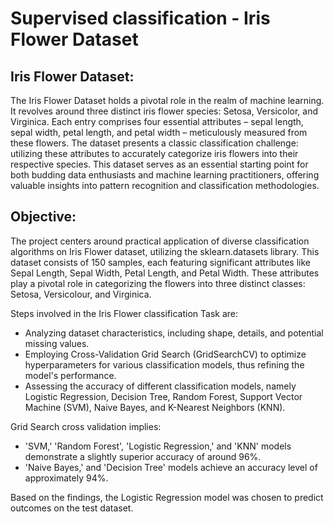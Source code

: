 # Supervised classification - Iris Flower Dataset

## Iris Flower Dataset:

The Iris Flower Dataset holds a pivotal role in the realm of machine learning. It revolves around three distinct iris flower species: Setosa, Versicolor, and Virginica. Each entry comprises four essential attributes – sepal length, sepal width, petal length, and petal width – meticulously measured from these flowers. The dataset presents a classic classification challenge: utilizing these attributes to accurately categorize iris flowers into their respective species. This dataset serves as an essential starting point for both budding data enthusiasts and machine learning practitioners, offering valuable insights into pattern recognition and classification methodologies.

## Objective:
The project centers around practical application of diverse classification algorithms on Iris Flower dataset, utilizing the sklearn.datasets library. This dataset consists of 150 samples, each featuring significant attributes like Sepal Length, Sepal Width, Petal Length, and Petal Width. These attributes play a pivotal role in categorizing the flowers into three distinct classes: Setosa, Versicolour, and Virginica.

Steps involved in the Iris Flower classification Task are:

- Analyzing dataset characteristics, including shape, details, and potential missing values.
- Employing Cross-Validation Grid Search (GridSearchCV) to optimize hyperparameters for various classification models, thus refining the model's performance.
- Assessing the accuracy of different classification models, namely Logistic Regression, Decision Tree, Random Forest, Support Vector Machine (SVM), Naive Bayes, and 
  K-Nearest Neighbors (KNN).
  
Grid Search cross validation implies:
- 'SVM,' 'Random Forest', 'Logistic Regression,' and 'KNN' models demonstrate a slightly superior accuracy of around 96%.
- 'Naive Bayes,' and 'Decision Tree' models achieve an accuracy level of approximately 94%.

Based on the findings, the Logistic Regression model was chosen to predict outcomes on the test dataset. 
